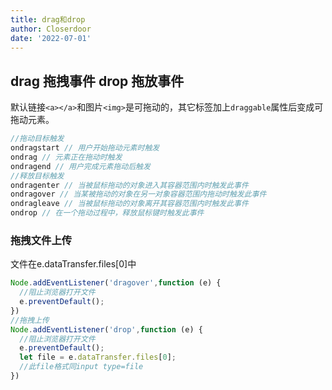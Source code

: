 ```yaml
---
title: drag和drop
author: Closerdoor
date: '2022-07-01'
---
```


## drag 拖拽事件 drop 拖放事件
默认链接`<a></a>`和图片`<img>`是可拖动的，其它标签加上`draggable`属性后变成可拖动元素。
```js
//拖动目标触发
ondragstart // 用户开始拖动元素时触发
ondrag // 元素正在拖动时触发
ondragend // 用户完成元素拖动后触发
//释放目标触发
ondragenter // 当被鼠标拖动的对象进入其容器范围内时触发此事件
ondragover // 当某被拖动的对象在另一对象容器范围内拖动时触发此事件
ondragleave // 当被鼠标拖动的对象离开其容器范围内时触发此事件
ondrop // 在一个拖动过程中，释放鼠标键时触发此事件
```
### 拖拽文件上传
文件在e.dataTransfer.files[0]中
```js
Node.addEventListener('dragover',function (e) {
  //阻止浏览器打开文件
  e.preventDefault();
})
//拖拽上传
Node.addEventListener('drop',function (e) {
  //阻止浏览器打开文件
  e.preventDefault();
  let file = e.dataTransfer.files[0];
  //此file格式同input type=file
})
```